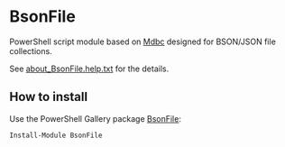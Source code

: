 # BsonFile

[Mdbc]: https://github.com/nightroman/Mdbc
[about_BsonFile.help.txt]: https://github.com/nightroman/BsonFile/about_BsonFile.help.txt

PowerShell script module based on [Mdbc] designed for BSON/JSON file collections.

See [about_BsonFile.help.txt] for the details.

## How to install

Use the PowerShell Gallery package [BsonFile](https://www.powershellgallery.com/packages/BsonFile):

```powershell
Install-Module BsonFile
```
